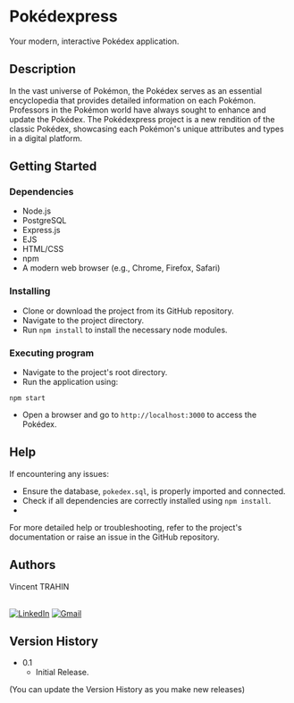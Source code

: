# Pokédexpress

Your modern, interactive Pokédex application.

## Description

In the vast universe of Pokémon, the Pokédex serves as an essential encyclopedia that provides detailed information on each Pokémon. Professors in the Pokémon world have always sought to enhance and update the Pokédex. The Pokédexpress project is a new rendition of the classic Pokédex, showcasing each Pokémon's unique attributes and types in a digital platform.

## Getting Started

### Dependencies

- Node.js
- PostgreSQL
- Express.js
- EJS
- HTML/CSS
- npm
- A modern web browser (e.g., Chrome, Firefox, Safari)

### Installing

- Clone or download the project from its GitHub repository.
- Navigate to the project directory.
- Run `npm install` to install the necessary node modules.

### Executing program

- Navigate to the project's root directory.
- Run the application using:

`npm start`

- Open a browser and go to `http://localhost:3000` to access the Pokédex.

## Help

If encountering any issues:
- Ensure the database, `pokedex.sql`, is properly imported and connected.
- Check if all dependencies are correctly installed using `npm install`.
- 
For more detailed help or troubleshooting, refer to the project's documentation or raise an issue in the GitHub repository.

## Authors

Vincent TRAHIN <br><br>

<a href=https://www.linkedin.com/in/vincent-trahin>![LinkedIn](https://img.shields.io/badge/linkedin-%230077B5.svg?style=for-the-badge&logo=linkedin&logoColor=white)</a> <a href=mailto:vincent.trahin@gmail.com>![Gmail](https://img.shields.io/badge/Gmail-D14836?style=for-the-badge&logo=gmail&logoColor=white)</a>

## Version History

- 0.1
    - Initial Release.

(You can update the Version History as you make new releases)
